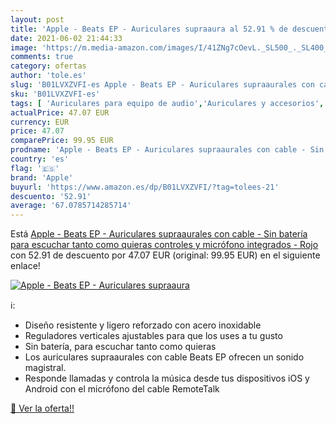 ```yaml
---
layout: post
title: 'Apple - Beats EP - Auriculares supraaura al 52.91 % de descuento'
date: 2021-06-02 21:44:33
image: 'https://m.media-amazon.com/images/I/41ZNg7cOevL._SL500_._SL400_.jpg'
comments: true
category: ofertas
author: 'tole.es'
slug: 'B01LVXZVFI-es Apple - Beats EP - Auriculares supraaurales con cable -...'
sku: 'B01LVXZVFI-es'
tags: [ 'Auriculares para equipo de audio','Auriculares y accesorios','Electrónica','apple', ]
actualPrice: 47.07 EUR
currency: EUR
price: 47.07
comparePrice: 99.95 EUR
prodname: 'Apple - Beats EP - Auriculares supraaurales con cable - Sin batería para escuchar tanto como quieras  controles y micrófono integrados - Rojo'
country: 'es'
flag: '🇪🇸'
brand: 'Apple'
buyurl: 'https://www.amazon.es/dp/B01LVXZVFI/?tag=tolees-21'
descuento: '52.91'
average: '67.0785714285714'
---
```


Está [Apple - Beats EP - Auriculares supraaurales con cable - Sin batería para escuchar tanto como quieras  controles y micrófono integrados - Rojo](https://www.amazon.es/dp/B01LVXZVFI/?tag=tolees-21) con 52.91 de descuento por 47.07 EUR (original: 99.95 EUR) en el siguiente enlace!

[![Apple - Beats EP - Auriculares supraaura](https://m.media-amazon.com/images/I/41ZNg7cOevL._SL500_._SL400_.jpg)](https://www.amazon.es/dp/B01LVXZVFI/?tag=tolees-21)

ℹ️:

- Diseño resistente y ligero reforzado con acero inoxidable
- Reguladores verticales ajustables para que los uses a tu gusto
- Sin batería, para escuchar tanto como quieras
- Los auriculares supraaurales con cable Beats EP ofrecen un sonido magistral.
- Responde llamadas y controla la música desde tus dispositivos iOS y Android con el micrófono del cable RemoteTalk

[🛒 Ver la oferta!!](https://www.amazon.es/dp/B01LVXZVFI/?tag=tolees-21)
